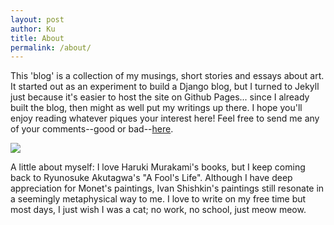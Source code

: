 ```yaml
---
layout: post
author: Ku
title: About
permalink: /about/
---
```


This 'blog' is a collection of my musings, short stories and essays about art. It started out as an experiment to build a Django blog, but I turned to Jekyll just because it's easier to host the site on Github Pages...  since I already built the blog, then might as well put my writings up there. I hope you'll enjoy reading whatever piques your interest here! Feel free to send me any of your comments--good or bad--[here](https://www.instagram.com/jiasienk/).

<img src="https://uploads1.wikiart.org/images/ivan-shishkin/summer-day-trees.jpg!Large.jpg">

A little about myself: 
I love Haruki Murakami's books, but I keep coming back to Ryunosuke Akutagwa's "A Fool's Life". Although I have deep appreciation for Monet's paintings, Ivan Shishkin's paintings still resonate in a seemingly metaphysical way to me. I love to write on my free time but most days, I just wish I was a cat; no work, no school, just meow meow.



